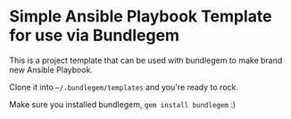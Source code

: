 # Simple Ansible Playbook Template for use via Bundlegem

This is a project template that can be used with bundlegem to make brand new Ansible Playbook.

Clone it into `~/.bundlegem/templates` and you're ready to rock.

Make sure you installed bundlegem, `gem install bundlegem` :)


